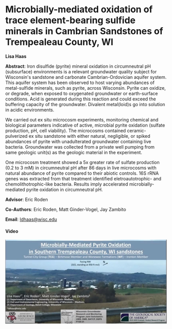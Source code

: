 # Microbially-mediated oxidation of trace element-bearing sulfide minerals in Cambrian Sandstones of Trempealeau County, WI

**Lisa Haas**

**Abstract**: Iron disulfide (pyrite) mineral oxidation in circumneutral pH (subsurface) environments is a relevant groundwater quality subject for Wisconsin's sandstone and carbonate Cambrian-Ordovician aquifer system. This aquifer system has been observed to host varying abundances of metal-sulfide minerals, such as pyrite, across Wisconsin. Pyrite can oxidize, or degrade, when exposed to oxygenated groundwater or earth-surface conditions. Acid is generated during this reaction and could exceed the buffering capacity of the groundwater. Divalent metal(loid)s go into solution in acidic environments.

We carried out ex situ microcosm experiments, monitoring chemical and biological parameters indicative of active, microbial pyrite oxidation (sulfate production, pH, cell viability). The microcosms contained ceramic-pulverized ex situ sandstone with either natural, negligible, or spiked abundances of pyrite with unadulterated groundwater containing live bacteria. Groundwater was collected from a private well pumping from same geologic unit(s) as the geologic material in the experiment.

One microcosm treatment showed a 5x greater rate of sulfate production (0.2 to 3 mM) in circumneutral pH after 86 days in live microcosms with natural abundance of pyrite compared to their abiotic controls. 16S rRNA genes was extracted from that treatment identified eletroautotrophic- and chemolithotrophic-like bacteria. Results imply accelerated microbially-mediated pyrite oxidation in circumneutral pH.

**Advisor**: Eric Roden

**Co-Authors**: Eric Roden, Matt Ginder-Vogel, Jay Zambito

**Email**: [ldhaas@wisc.edu](mailto:ldhaas@wisc.edu)

#### Video
[![lhaas_thumb](../../img/lhaas_thumb.jpg)](../../videos/lhaas.mp4)
